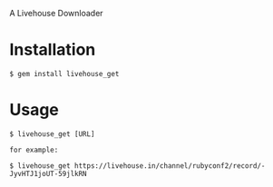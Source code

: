 A Livehouse Downloader

# Installation

```
$ gem install livehouse_get
```

# Usage

```
$ livehouse_get [URL]

for example:

$ livehouse_get https://livehouse.in/channel/rubyconf2/record/-JyvHTJ1joUT-59jlkRN
```